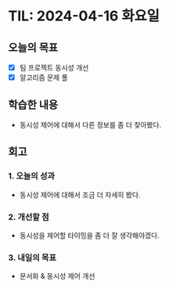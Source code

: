 # TIL: 2024-04-16 화요일
## 오늘의 목표
- [x] 팀 프로젝트 동시성 개선
- [x] 알고리즘 문제 풀
## 학습한 내용
- 동시성 제어에 대해서 다른 정보를 좀 더 찾아봤다.
## 회고
### 1. 오늘의 성과
- 동시성 제어에 대해서 조금 더 자세히 봤다.
### 2. 개선할 점
- 동시성을 제어할 타이밍을 좀 더 잘 생각해야겠다.
### 3. 내일의 목표
- 문서화 & 동시성 제어 개선

